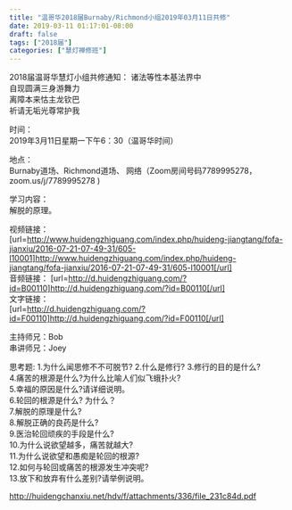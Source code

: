 ```yaml
---
title: "温哥华2018届Burnaby/Richmond小组2019年03月11日共修"
date: 2019-03-11 01:17:01-08:00
draft: false
tags: ["2018届"]
categories: ["慧灯禅修班"]
---
```

2018届温哥华慧灯小组共修通知：
诸法等性本基法界中                
自现圆满三身游舞力                  
离障本来怙主龙钦巴                    
祈请无垢光尊常护我    
              
时间：                                        
2019年3月11日星期一下午6：30（温哥华时间）   
       
地点：                                        
Burnaby道场、Richmond道场、 网络（Zoom房间号码7789995278，zoom.us/j/7789995278 )                              

学习内容：                                       
 解脱的原理。 
                         
视频链接：                                  
[url=http://www.huidengzhiguang.com/index.php/huideng-jiangtang/fofa-jianxiu/2016-07-21-07-49-31/605-l10001]http://www.huidengzhiguang.com/index.php/huideng-jiangtang/fofa-jianxiu/2016-07-21-07-49-31/605-l10001[/url]                                   
音频链接：
[url=http://d.huidengzhiguang.com/?id=B00110]http://d.huidengzhiguang.com/?id=B00110[/url]                                                                   
文字链接：                                                                    
[url=http://d.huidengzhiguang.com/?id=F00110]http://d.huidengzhiguang.com/?id=F00110[/url]                                 

主持师兄：Bob                            
串讲师兄：Joey         
               
思考题:
1.为什么闻思修不不可脱节?
2.什么是修行?
3.修⾏的目的是什么?                
4.痛苦的根源是什么?为什么比喻人们似飞蛾扑火?                                                
5.幸福的原因是什么?请详细说明。                                            
6.轮回的根源是什么? 为什么？                                            
7.解脱的原理是什么?        
8.解脱正确的良药是什么?        
9.医治轮回顽疾的手段是什么?                                              
10.为什么说欲望越多，痛苦就越大?                                              
11.为什么说欲望和愚痴是轮回的根源?                                            
12.如何与轮回或痛苦的根源发⽣冲突呢?                                      
13.放下和放弃有什么差别?请举例说明。
 
 http://huidengchanxiu.net/hdv/f/attachments/336/file_231c84d.pdf
